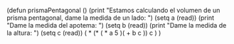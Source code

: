 (defun prismaPentagonal ()
	(print "Estamos calculando el volumen de un prisma pentagonal, dame la medida de un lado: ")
	(setq a (read))
    (print "Dame la medida del apotema: ")
	(setq b (read))
	(print "Dame la medida de la altura: ")
	(setq c (read))
	( * (* ( * a 5 )( + b c )) c )
	)
